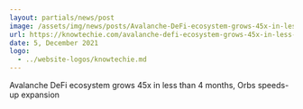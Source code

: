```yaml
---
layout: partials/news/post
image: /assets/img/news/posts/Avalanche-DeFi-ecosystem-grows-45x-in-less-than-4-months-Orbs-speeds-up-expansion.webp
url: https://knowtechie.com/avalanche-defi-ecosystem-grows-45x-in-less-than-4-months-orbs-speeds-up-expansion/
date: 5, December 2021
logo: 
  - ../website-logos/knowtechie.md
---
```



Avalanche DeFi ecosystem grows 45x in less than 4 months, Orbs speeds-up expansion